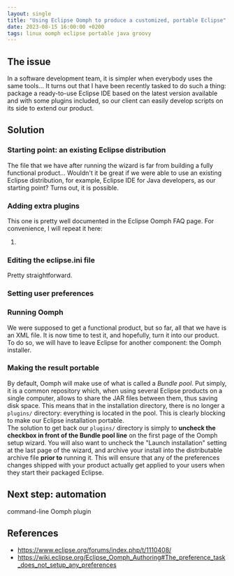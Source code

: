 ```yaml
---
layout: single
title: "Using Eclipse Oomph to produce a customized, portable Eclipse"
date: 2023-08-15 16:00:00 +0200
tags: linux oomph eclipse portable java groovy
---
```


## The issue

In a software development team, it is simpler when everybody uses the same tools... It turns out that I have been recently tasked to do such a thing: package a ready-to-use Eclipse IDE based on the latest version available and with some plugins included, so our client can easily develop scripts on its side to extend our product. 

## Solution

### Starting point: an existing Eclipse distribution

The file that we have after running the wizard is far from building a fully functional product... Wouldn't it be great if we were able to use an existing Eclipse distribution, for example, Eclipse IDE for Java developers, as our starting point? Turns out, it is possible. 

### Adding extra plugins

This one is pretty well documented in the Eclipse Oomph FAQ page. For convenience, I will repeat it here:

  1. 

### Editing the eclipse.ini file

Pretty straightforward. 

### Setting user preferences

### Running Oomph

We were supposed to get a functional product, but so far, all that we have is an XML file. It is now time to test it, and hopefully, turn it into our product. To do so, we will have to leave Eclipse for another component: the Oomph installer. 

### Making the result portable

By default, Oomph will make use of what is called a _Bundle pool_. Put simply, it is a common repository which, when using several Eclipse products on a single computer, allows to share the JAR files between them, thus saving disk space. This means that in the installation directory, there is no longer a ``plugins/`` directory: everything is located in the pool. This is clearly blocking to make our Eclipse installation portable.  
The solution to get back our ``plugins/`` directory is simply to **uncheck the checkbox in front of the Bundle pool line** on the first page of the Oomph setup wizard. You will also want to uncheck the "Launch installation" setting at the last page of the wizard, and archive your install into the distributable archive file **prior to** running it. This will ensure that any of the preferences changes shipped with your product actually get applied to your users when they start their packaged Eclipse. 

## Next step: automation

command-line Oomph plugin

## References

  * <https://www.eclipse.org/forums/index.php/t/1110408/>
  * <https://wiki.eclipse.org/Eclipse_Oomph_Authoring#The_preference_task_does_not_setup_any_preferences>